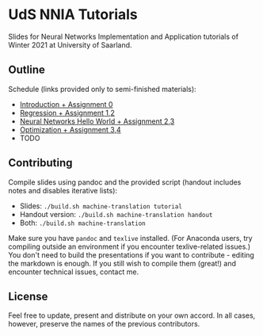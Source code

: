 # UdS NNIA Tutorials

Slides for Neural Networks Implementation and Application tutorials of Winter 2021 at University of Saarland.

## Outline

Schedule (links provided only to semi-finished materials):
- [Introduction + Assignment 0](01-introduction/handout.pdf)
- [Regression + Assignment 1,2](02-regression/handout.pdf)
- [Neural Networks Hello World + Assignment 2,3](03-nn-hello-world/handout.pdf)
- [Optimization + Assignment 3,4](04-optimization/handout.pdf)
- TODO

## Contributing

Compile slides using pandoc and the provided script (handout includes notes and disables iterative lists):
- Slides: `./build.sh machine-translation tutorial`
- Handout version: `./build.sh machine-translation handout`
- Both: `./build.sh machine-translation`

Make sure you have `pandoc` and `texlive` installed. (For Anaconda users, try compiling outside an environment
if you encounter texlive-related issues.)  
You don't need to build the presentations if you want to contribute - editing the markdown is enough.
If you still wish to compile them (great!) and encounter technical issues, contact me.

## License

Feel free to update, present and distribute on your own accord.
In all cases, however, preserve the names of the previous contributors.
